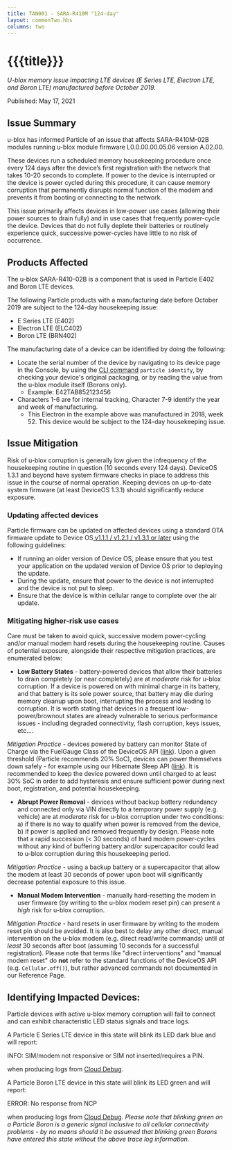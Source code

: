 ```yaml
---
title: TAN001 - SARA-R410M "124-day"
layout: commonTwo.hbs
columns: two
---
```


# {{{title}}}
 _U-blox memory issue impacting LTE devices (E Series LTE, Electron LTE, and Boron LTE) manufactured before October 2019._

Published: May 17, 2021

## Issue Summary

u-blox has informed Particle of an issue that affects SARA-R410M-02B modules running u-blox module firmware L0.0.00.00.05.06 version A.02.00.

These devices run a scheduled memory housekeeping procedure once every 124 days after the device’s first registration with the network that takes 10-20 seconds to complete. If power to the device is interrupted or the device is power cycled during this procedure, it can cause memory corruption that permanently disrupts normal function of the modem and prevents it from booting or connecting to the network.

This issue primarily affects devices in low-power use cases (allowing their power sources to drain fully) and in use cases that frequently power-cycle the device. Devices that do not fully deplete their batteries or routinely experience quick, successive power-cycles have little to no risk of occurrence. 

## Products Affected

The u-blox SARA-R410-02B is a component that is used in Particle E402 and Boron LTE devices. 

The following Particle products with a manufacturing date before October 2019 are subject to the 124-day housekeeping issue:

* E Series LTE (E402)
* Electron LTE (ELC402)
* Boron LTE (BRN402)

The manufacturing date of a device can be identified by doing the following:

* Locate the serial number of the device by navigating to its device page in the Console, by using the [CLI command](/getting-started/developer-tools/cli/) `particle identify`, by checking your device's original packaging, or by reading the value from the u-blox module itself (Borons only).
   * Example: E42TAB852123456
* Characters 1-6 are for internal tracking, Character 7-9 identify the year and week of manufacturing.
   * This Electron in the example above was manufactured in 2018, week 52\. This device would be subject to the 124-day housekeeping issue.

## Issue Mitigation

Risk of u-blox corruption is generally low given the infrequency of the housekeeping routine in question (10 seconds every 124 days). DeviceOS 1.3.1 and beyond have system firmware checks in place to address this issue in the course of normal operation. Keeping devices on up-to-date system firmware (at least DeviceOS 1.3.1) should significantly reduce exposure.

### Updating affected devices

Particle firmware can be updated on affected devices using a standard OTA firmware update to Device OS[ v1.1.1 / v1.2.1 / v1.3.1 or later](https://github.com/particle-iot/device-os/pull/1824) using the following guidelines:

* If running an older version of Device OS, please ensure that you test your application on the updated version of Device OS prior to deploying the update.
* During the update, ensure that power to the device is not interrupted and the device is not put to sleep.
* Ensure that the device is within cellular range to complete over the air update.

### Mitigating higher-risk use cases

Care must be taken to avoid quick, successive modem power-cycling and/or manual modem hard resets during the housekeeping routine. Causes of potential exposure, alongside their respective mitigation practices, are enumerated below:

* **Low Battery States** \- battery-powered devices that allow their batteries to drain completely (or near completely) are at _moderate_ risk for u-blox corruption. If a device is powered on with minimal charge in its battery, and that battery is its sole power source, that battery may die during memory cleanup upon boot, interrupting the process and leading to corruption. It is worth stating that devices in a frequent low-power/brownout states are already vulnerable to serious performance issues - including degraded connectivity, flash corruption, keys issues, etc....  
    
_Mitigation Practice_ \- devices powered by battery can monitor State of Charge via the FuelGauge Class of the DeviceOS API ([link](/reference/device-os/firmware/boron/#fuelgauge)). Upon a given threshold (Particle recommends 20% SoC), devices can power themselves down safely - for example using our Hibernate Sleep API ([link](/reference/device-os/firmware/boron/#sleep-sleep-)). It is recommended to keep the device powered down until charged to at least 30% SoC in order to add hysteresis and ensure sufficient power during next boot, registration, and potential housekeeping.
* **Abrupt Power Removal** \- devices without backup battery redundancy and connected only via VIN directly to a temporary power supply (e.g. vehicle) are at _moderate_ risk for u-blox corruption under two conditions: a) if there is no way to qualify when power is removed from the device, b) if power is applied and removed frequently by design. Please note that a rapid succession (< 30 seconds) of hard modem power-cycles without any kind of buffering battery and/or supercapacitor could lead to u-blox corruption during this housekeeping period.  
    
_Mitigation Practice_ \- using a backup battery or a supercapacitor that allow the modem at least 30 seconds of power upon boot will significantly decrease potential exposure to this issue.
* **Manual Modem Intervention** \- manually hard-resetting the modem in user firmware (by writing to the u-blox modem reset pin) can present a _high_ risk for u-blox corruption.  
    
_Mitigation Practice_ \- hard resets in user firmware by writing to the modem reset pin should be avoided. It is also best to delay any other direct, manual intervention on the u-blox modem (e.g. direct read/write commands) until _at least_ 30 seconds after boot (assuming 10 seconds for a successful registration). Please note that terms like "direct interventions" and "manual modem reset" do **not** refer to the standard functions of the DeviceOS API (e.g. `Cellular.off()`), but rather advanced commands not documented in our Reference Page.

## Identifying Impacted Devices:

Particle devices with active u-blox memory corruption will fail to connect and can exhibit characteristic LED status signals and trace logs.

A Particle E Series LTE device in this state will blink its LED dark blue and will report:

INFO: SIM/modem not responsive or SIM not inserted/requires a PIN.

when producing logs from [Cloud Debug](https://github.com/particle-iot/cloud-debug).

A Particle Boron LTE device in this state will blink its LED green and will report:

ERROR: No response from NCP

when producing logs from [Cloud Debug](https://github.com/particle-iot/cloud-debug). _Please note that blinking green on a Particle Boron is a generic signal inclusive to all cellular connectivity problems - by no means should it be assumed that blinking green Borons have entered this state without the above trace log information._ 
